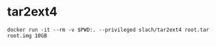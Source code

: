 # tar2ext4

```
docker run -it --rm -v $PWD:. --privileged slach/tar2ext4 root.tar root.img 10GB
```
